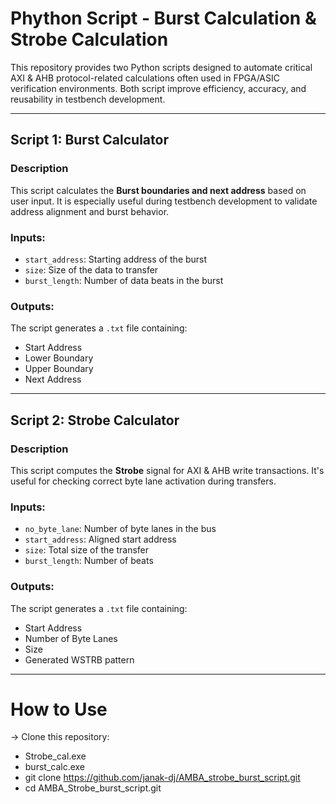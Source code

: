 
#  Phython Script - Burst Calculation & Strobe Calculation

This repository provides two Python scripts designed to automate critical AXI & AHB protocol-related calculations often used in FPGA/ASIC verification environments. Both script improve efficiency, accuracy, and reusability in testbench development.

---

##  Script 1: Burst Calculator

###  Description
This script calculates the **Burst boundaries and next address** based on user input. It is especially useful during testbench development to validate address alignment and burst behavior.

###  Inputs:
- `start_address`: Starting address of the burst
- `size`: Size of the data to transfer
- `burst_length`: Number of data beats in the burst

###  Outputs:
The script generates a `.txt` file containing:
- Start Address  
- Lower Boundary  
- Upper Boundary  
- Next Address  

---

##  Script 2: Strobe Calculator

###  Description
This script computes the **Strobe** signal for AXI & AHB write transactions. It's useful for checking correct byte lane activation during transfers.

###  Inputs:
- `no_byte_lane`: Number of byte lanes in the bus
- `start_address`: Aligned start address
- `size`: Total size of the transfer
- `burst_length`: Number of beats

###  Outputs:
The script generates a `.txt` file containing:
- Start Address  
- Number of Byte Lanes  
- Size  
- Generated WSTRB pattern  

---

#  How to Use
-> Clone this repository:
   - Strobe_cal.exe
   - burst_calc.exe
   - git clone https://github.com/janak-dj/AMBA_strobe_burst_script.git
   - cd AMBA_Strobe_burst_script.git
